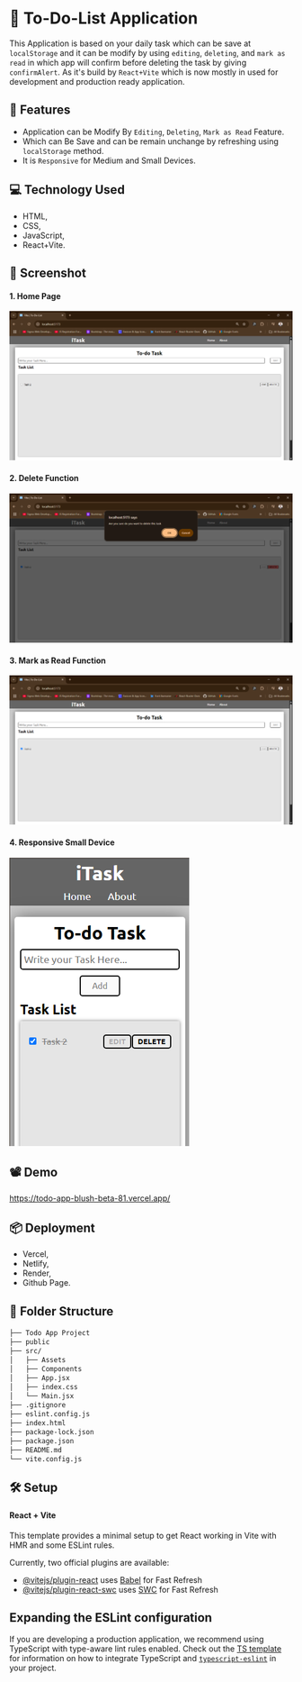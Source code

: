 # 📃 To-Do-List Application
This Application is based on your daily task which can be save at `localStorage` and it can be modify by using `editing`, `deleting`, and `mark as read` in which app will confirm before deleting the task by giving `confirmAlert`. As it's build by `React+Vite` which is now mostly in used for development and production ready application.

## 🚀 Features
- Application can be Modify By `Editing`, `Deleting`, `Mark as Read` Feature.
- Which can Be Save and can be remain unchange by refreshing using `localStorage` method.
- It is `Responsive` for Medium and Small Devices.

## 💻 Technology Used
- HTML,
- CSS,
- JavaScript,
- React+Vite.

## 📸 Screenshot
#### 1. Home Page
![Demo_Screenshot](https://github.com/prateek205/Todo_Task_App/blob/c1b900da5e2024f0af4d21f73fd59e0f8ac1ae47/src/assets/todo_app.png)

#### 2. Delete Function
![Demo_ Screnshot](https://github.com/prateek205/Todo_Task_App/blob/c1b900da5e2024f0af4d21f73fd59e0f8ac1ae47/src/assets/todo_deleting.png)

#### 3. Mark as Read Function
![Demo_Screenshot](https://github.com/prateek205/Todo_Task_App/blob/c1b900da5e2024f0af4d21f73fd59e0f8ac1ae47/src/assets/todo_editing.png)

#### 4. Responsive Small Device
![Demo_Screenshot](https://github.com/prateek205/Todo_Task_App/blob/c1b900da5e2024f0af4d21f73fd59e0f8ac1ae47/src/assets/todo_responsive.png)

## 📽️ Demo
https://todo-app-blush-beta-81.vercel.app/

## 📦 Deployment
- Vercel,
- Netlify,
- Render,
- Github Page.

## 📂 Folder Structure
```
├── Todo App Project
├── public
├── src/
│   ├── Assets
│   ├── Components
│   ├── App.jsx
│   ├── index.css
│   └── Main.jsx
├── .gitignore
├── eslint.config.js
├── index.html
├── package-lock.json
├── package.json
├── README.md
└── vite.config.js
```

## 🛠️ Setup
#### React + Vite

This template provides a minimal setup to get React working in Vite with HMR and some ESLint rules.

Currently, two official plugins are available:

- [@vitejs/plugin-react](https://github.com/vitejs/vite-plugin-react/blob/main/packages/plugin-react) uses [Babel](https://babeljs.io/) for Fast Refresh
- [@vitejs/plugin-react-swc](https://github.com/vitejs/vite-plugin-react/blob/main/packages/plugin-react-swc) uses [SWC](https://swc.rs/) for Fast Refresh

## Expanding the ESLint configuration

If you are developing a production application, we recommend using TypeScript with type-aware lint rules enabled. Check out the [TS template](https://github.com/vitejs/vite/tree/main/packages/create-vite/template-react-ts) for information on how to integrate TypeScript and [`typescript-eslint`](https://typescript-eslint.io) in your project.

